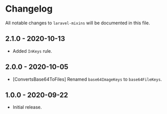 # Changelog

All notable changes to `laravel-mixins` will be documented in this file.

## 2.1.0 - 2020-10-13

- Added `InKeys` rule.

## 2.0.0 - 2020-10-05

- [ConvertsBase64ToFiles] Renamed `base64ImageKeys` to `base64FileKeys`.

## 1.0.0 - 2020-09-22

- Initial release.
